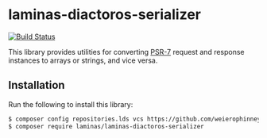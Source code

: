 # laminas-diactoros-serializer

[![Build Status](https://github.com/weierophinney/laminas-diactoros-serializer/workflows/Continuous%20Integration/badge.svg)](https://github.com/weierophinney/laminas-diactoros-serializer/actions/workflows/continuous-integration.yml)

This library provides utilities for converting [PSR-7](https://www.php-fig.org/psr/psr-7) request and response instances to arrays or strings, and vice versa.

## Installation

Run the following to install this library:

<!-- 
```bash
$ composer require laminas/laminas-diactoros-serializer
```
-->
```bash
$ composer config repositories.lds vcs https://github.com/weierophinney/laminas-diactoros-serializer.git
$ composer require laminas/laminas-diactoros-serializer
```

<!-- 
## Documentation

Browse the documentation online at https://docs.laminas.dev/laminas-diactoros-serializer/

## Support

- [Issues](https://github.com/laminas/laminas-diactoros-serializer/issues/)
- [Forum](https://discourse.laminas.dev/)
-->
